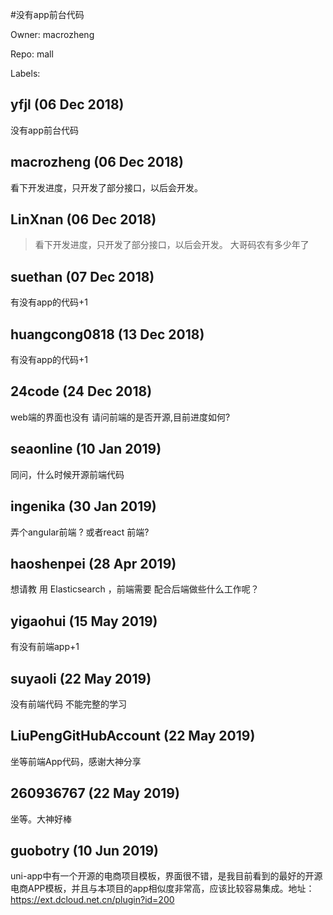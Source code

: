 #没有app前台代码

Owner: macrozheng

Repo: mall

Labels: 

## yfjl (06 Dec 2018)

没有app前台代码

## macrozheng (06 Dec 2018)

看下开发进度，只开发了部分接口，以后会开发。

## LinXnan (06 Dec 2018)

> 看下开发进度，只开发了部分接口，以后会开发。
大哥码农有多少年了

## suethan (07 Dec 2018)

有没有app的代码+1

## huangcong0818 (13 Dec 2018)

有没有app的代码+1

## 24code (24 Dec 2018)

web端的界面也没有
请问前端的是否开源,目前进度如何?

## seaonline (10 Jan 2019)

同问，什么时候开源前端代码

## ingenika (30 Jan 2019)

弄个angular前端 ? 或者react 前端?

## haoshenpei (28 Apr 2019)

想请教 用 Elasticsearch ，前端需要 配合后端做些什么工作呢？

## yigaohui (15 May 2019)

有没有前端app+1

## suyaoli (22 May 2019)

没有前端代码 不能完整的学习

## LiuPengGitHubAccount (22 May 2019)

坐等前端App代码，感谢大神分享

## 260936767 (22 May 2019)

坐等。大神好棒

## guobotry (10 Jun 2019)

uni-app中有一个开源的电商项目模板，界面很不错，是我目前看到的最好的开源电商APP模板，并且与本项目的app相似度非常高，应该比较容易集成。地址：https://ext.dcloud.net.cn/plugin?id=200


